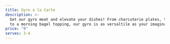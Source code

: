 ```yaml
---
title: Gyro a la Carte
description: >-
  Get our gyro meat and elevate your dishes! From charcuterie plates, to salads,
  to a morning bagel topping, our gyro is as versaltile as your imagination!
price: "9"
serves: 3-4
---
```

